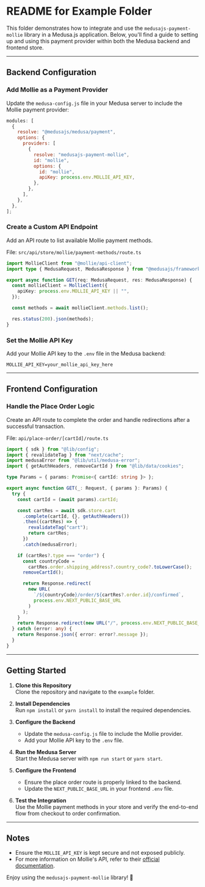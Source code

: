 # README for Example Folder

This folder demonstrates how to integrate and use the `medusajs-payment-mollie` library in a Medusa.js application. Below, you'll find a guide to setting up and using this payment provider within both the Medusa backend and frontend store.

---

## **Backend Configuration**

### **Add Mollie as a Payment Provider**

Update the `medusa-config.js` file in your Medusa server to include the Mollie payment provider:

```javascript
modules: [
  {
    resolve: "@medusajs/medusa/payment",
    options: {
      providers: [
        {
          resolve: "medusajs-payment-mollie",
          id: "mollie",
          options: {
            id: "mollie",
            apiKey: process.env.MOLLIE_API_KEY,
          },
        },
      ],
    },
  },
];
```

### **Create a Custom API Endpoint**

Add an API route to list available Mollie payment methods.

File: `src/api/store/mollie/payment-methods/route.ts`

```typescript
import MollieClient from "@mollie/api-client";
import type { MedusaRequest, MedusaResponse } from "@medusajs/framework";

export async function GET(req: MedusaRequest, res: MedusaResponse) {
  const mollieClient = MollieClient({
    apiKey: process.env.MOLLIE_API_KEY || "",
  });

  const methods = await mollieClient.methods.list();

  res.status(200).json(methods);
}
```

### **Set the Mollie API Key**

Add your Mollie API key to the `.env` file in the Medusa backend:

```env
MOLLIE_API_KEY=your_mollie_api_key_here
```

---

## **Frontend Configuration**

### **Handle the Place Order Logic**

Create an API route to complete the order and handle redirections after a successful transaction.

File: `api/place-order/[cartId]/route.ts`

```typescript
import { sdk } from "@lib/config";
import { revalidateTag } from "next/cache";
import medusaError from "@lib/util/medusa-error";
import { getAuthHeaders, removeCartId } from "@lib/data/cookies";

type Params = { params: Promise<{ cartId: string }> };

export async function GET(_: Request, { params }: Params) {
  try {
    const cartId = (await params).cartId;

    const cartRes = await sdk.store.cart
      .complete(cartId, {}, getAuthHeaders())
      .then((cartRes) => {
        revalidateTag("cart");
        return cartRes;
      })
      .catch(medusaError);

    if (cartRes?.type === "order") {
      const countryCode =
        cartRes.order.shipping_address?.country_code?.toLowerCase();
      removeCartId();

      return Response.redirect(
        new URL(
          `/${countryCode}/order/${cartRes?.order.id}/confirmed`,
          process.env.NEXT_PUBLIC_BASE_URL
        )
      );
    }
    return Response.redirect(new URL("/", process.env.NEXT_PUBLIC_BASE_URL));
  } catch (error: any) {
    return Response.json({ error: error?.message });
  }
}
```

---

## **Getting Started**

1. **Clone this Repository**  
   Clone the repository and navigate to the `example` folder.

2. **Install Dependencies**  
   Run `npm install` or `yarn install` to install the required dependencies.

3. **Configure the Backend**

   - Update the `medusa-config.js` file to include the Mollie provider.
   - Add your Mollie API key to the `.env` file.

4. **Run the Medusa Server**  
   Start the Medusa server with `npm run start` or `yarn start`.

5. **Configure the Frontend**

   - Ensure the place order route is properly linked to the backend.
   - Update the `NEXT_PUBLIC_BASE_URL` in your frontend `.env` file.

6. **Test the Integration**  
   Use the Mollie payment methods in your store and verify the end-to-end flow from checkout to order confirmation.

---

## **Notes**

- Ensure the `MOLLIE_API_KEY` is kept secure and not exposed publicly.
- For more information on Mollie's API, refer to their [official documentation](https://docs.mollie.com/).

Enjoy using the `medusajs-payment-mollie` library! 🚀
